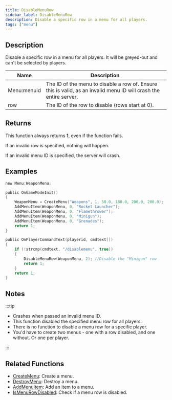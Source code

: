 ```yaml
---
title: DisableMenuRow
sidebar_label: DisableMenuRow
description: Disable a specific row in a menu for all players.
tags: ["menu"]
---
```


## Description

Disable a specific row in a menu for all players. It will be greyed-out and can't be selected by players.

| Name        | Description                                                                                                       |
| ----------- | ----------------------------------------------------------------------------------------------------------------- |
| Menu:menuid | The ID of the menu to disable a row of. Ensure this is valid, as an invalid menu ID will crash the entire server. |
| row         | The ID of the row to disable (rows start at 0).                                                                   |

## Returns

This function always returns **1**, even if the function fails.

If an invalid row is specified, nothing will happen.

If an invalid menu ID is specified, the server will crash.

## Examples

```c
new Menu:WeaponMenu;

public OnGameModeInit()
{
    WeaponMenu = CreateMenu("Weapons", 1, 50.0, 180.0, 200.0, 200.0);
    AddMenuItem(WeaponMenu, 0, "Rocket Launcher");
    AddMenuItem(WeaponMenu, 0, "Flamethrower");
    AddMenuItem(WeaponMenu, 0, "Minigun");
    AddMenuItem(WeaponMenu, 0, "Grenades");
    return 1;
}

public OnPlayerCommandText(playerid, cmdtext[])
{
    if (!strcmp(cmdtext, "/disablemenu", true))
    {
        DisableMenuRow(WeaponMenu, 2); //Disable the "Minigun" row
        return 1;
    }
    return 1;
}
```

## Notes

:::tip

- Crashes when passed an invalid menu ID.
- This function disabled the specified menu row for all players.
- There is no function to disable a menu row for a specific player.
- You'd have to create two menus - one with a row disabled, and one without. Or one per player.

:::

## Related Functions

- [CreateMenu](CreateMenu): Create a menu.
- [DestroyMenu](DestroyMenu): Destroy a menu.
- [AddMenuItem](AddMenuItem): Add an item to a menu.
- [IsMenuRowDisabled](IsMenuRowDisabled): Check if a menu row is disabled.
